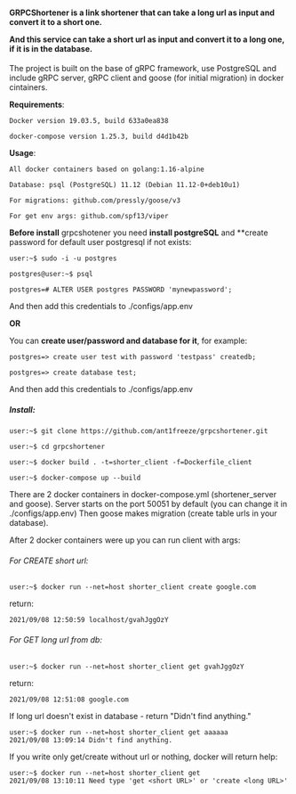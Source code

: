<h4>GRPCShortener is a link shortener that can take a long url as input and convert it to a short one.
 
And this service can take a short url as input and convert it to a long one, if it is in the database.</h4>

The project is built on the base of gRPC framework, use PostgreSQL and include gRPC server, gRPC client and goose (for initial migration) in docker cintainers.

**Requirements**:

    Docker version 19.03.5, build 633a0ea838

    docker-compose version 1.25.3, build d4d1b42b

**Usage**:

    All docker containers based on golang:1.16-alpine 

    Database: psql (PostgreSQL) 11.12 (Debian 11.12-0+deb10u1)

    For migrations: github.com/pressly/goose/v3

    For get env args: github.com/spf13/viper

**Before install** grpcshotener you need **install postgreSQL** and **create password for default user postgresql if not exists:

```linux
user:~$ sudo -i -u postgres

postgres@user:~$ psql

postgres=# ALTER USER postgres PASSWORD 'mynewpassword';
```

And then add this credentials to ./configs/app.env

**OR**

You can **create user/password and database for it**, for example:

```postgresql
postgres=> create user test with password 'testpass' createdb;

postgres=> create database test;
```

And then add this credentials to ./configs/app.env

<h5>Install:</h5>

```linux
user:~$ git clone https://github.com/ant1freeze/grpcshortener.git

user:~$ cd grpcshortener

user:~$ docker build . -t=shorter_client -f=Dockerfile_client

user:~$ docker-compose up --build
```

There are 2 docker containers in docker-compose.yml (shortener_server and goose).
Server starts on the port 50051 by default (you can change it in ./configs/app.env)
Then goose makes migration (create table urls in your database).

After 2 docker containers were up you can run client with args:

<h6>For CREATE short url:</h6>

 ```linux
user:~$ docker run --net=host shorter_client create google.com
 ```
 
 return:
 
 ```linux
 2021/09/08 12:50:59 localhost/gvahJggOzY
 ```
 
 <h6>For GET long url from db:</h6>
 
   ```linux
 user:~$ docker run --net=host shorter_client get gvahJggOzY
  ```
  
  return:
  
  ```linux
  2021/09/08 12:51:08 google.com
  ```
  
  If long url doesn't exist in database - return "Didn't find anything."
  
  ```linux
  user:~$ docker run --net=host shorter_client get aaaaaa
  2021/09/08 13:09:14 Didn't find anything.
  ```
  
  If you write only get/create without url or nothing, docker will return help:
   
  ```linux
  user:~$ docker run --net=host shorter_client get
  2021/09/08 13:10:11 Need type 'get <short URL>' or 'create <long URL>'
  ```
